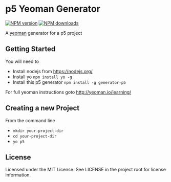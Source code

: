 # p5 Yeoman Generator

[![NPM version](https://img.shields.io/npm/v/generator-p5.svg)](https://www.npmjs.org/package/generator-p5)
[![NPM downloads](https://img.shields.io/npm/dm/generator-p5.svg)](https://npmjs.org/package/generator-p5 "View this project on NPM")

A [yeoman](http://yeoman.io) generator for a p5 project

## Getting Started

You will need to

- Install nodejs from https://nodejs.org/
- Install yo `npm install yo -g`
- Install this p5 generator `npm install -g generator-p5`

For full yeoman instructions goto http://yeoman.io/learning/

## Creating a new Project

From the command line

- `mkdir your-project-dir`
- `cd your-project-dir`
- `yo p5`

## License

Licensed under the MIT License. See LICENSE in the project root for license information.